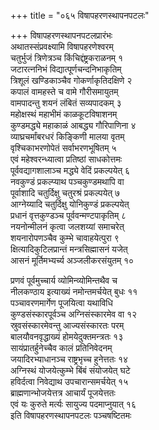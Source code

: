 +++
title = "०६५ विषापहरणस्थापनपटलः"

+++
विषापहरणस्थापनपटलप्रारंभः    
अथातस्संप्रवक्ष्यामि विषापहरणेश्वरम्  
चतुर्भुजं त्रिणेत्रञ्च किंचिद्दंष्ट्रकराळनम्  १  
जटारत्ननिभं विद्यात्पूर्णचन्दनिभाकृतिम्  
त्रिशूलं खण्डिकाञ्चैव गोकर्णाकृतिदक्षिणे  २  
कपालं वामहस्ते च वामे गौरीसमायुतम्  
वामपादन्तु शयनं लंबितं सव्यपादकम्  ३  
महोक्षस्थं महाभीमं काळकूटविषाशनम्  
कुण्डमद्ध्ये महाकाळं आबद्ध्य गौरिपाणिना  ४  
व्याघ्रचर्मांबरधरं किङ्किणी मालया वृतम्  
वृश्चिकाभरणोपेतं सर्वाभरणभूषितम्  ५  
एवं महेश्वरन्ध्यात्वा प्रतिष्ठां साधकोत्तमः  
पूर्ववद्यागशालाञ्च मद्ध्ये वेदिं प्रकल्पयेत्  ६  
नवकुण्डं प्रकल्प्याथ पञ्चकुण्डमथापि वा  
पूर्वाशादि चतुर्दिक्षु चतुरश्रं प्रकल्पयेत्  ७  
आग्नेय्यादि चतुर्दिक्षु योनिकुण्डं प्रकल्पयेत्  
प्रधानं वृत्तकुण्डञ्च पूर्ववन्मण्टपाकृतिम्  ८  
नयनोन्मीलनं कृत्वा जलशय्यां समाचरेत्  
शयनारोपणञ्चैव कुम्भे चावाहयेत्पुरा  ९  
क्षित्यादिकुटिलप्रान्तं मन्त्रसिह्मासनं यजेत्  
आसनं मूर्तिमभ्यर्च्य अञ्जलीकरसंयुतम्  १०  

प्रणवं पूर्वमुच्चार्य व्योमिन्व्योमिन्तथैव च  
नीलकण्ठाय इत्याख्यं नमोन्तमर्चयेत् बुधः  ११  
पञ्चावरणमार्गेण पूजयित्वा यथाविधि  
कुण्डसंस्कारपूर्वञ्च अग्निसंस्कारमेव वा  १२  
स्रुवसंस्कारमेवन्तु आज्यसंस्कारतः परम्  
बालयौवनवृद्धाख्यं होमयेदुक्तमन्त्रतः  १३  
सायंप्रातर्हुनेच्चैव कालं प्रतिनिवेदनम्  
जयादिरभ्याधानञ्च राष्ट्रभृच्च हुनेत्ततः  १४  
अग्निस्थं योजयेत्कुम्भे बिंबं संयोजयेत् घटे  
हविर्दत्वा निवेद्याथ उपचारान्समर्चयेत्  १५  
ब्राह्मणान्भोजयेत्तत्र आचार्यं पूजयेत्ततः  
एवं यः कुरुते मर्त्यः सायुज्य पदमाप्नुयात्  १६  
इति विषापहरणस्थापनपटलः पञ्चषष्टितमः  
